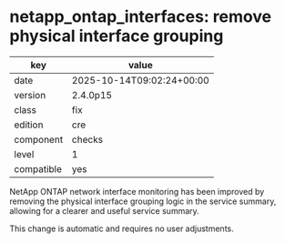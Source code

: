 [//]: # (werk v2)
# netapp_ontap_interfaces: remove physical interface grouping

key        | value
---------- | ---
date       | 2025-10-14T09:02:24+00:00
version    | 2.4.0p15
class      | fix
edition    | cre
component  | checks
level      | 1
compatible | yes

NetApp ONTAP network interface monitoring has been improved
by removing the physical interface grouping logic in the service summary,
allowing for a clearer and useful service summary.

This change is automatic and requires no user adjustments.